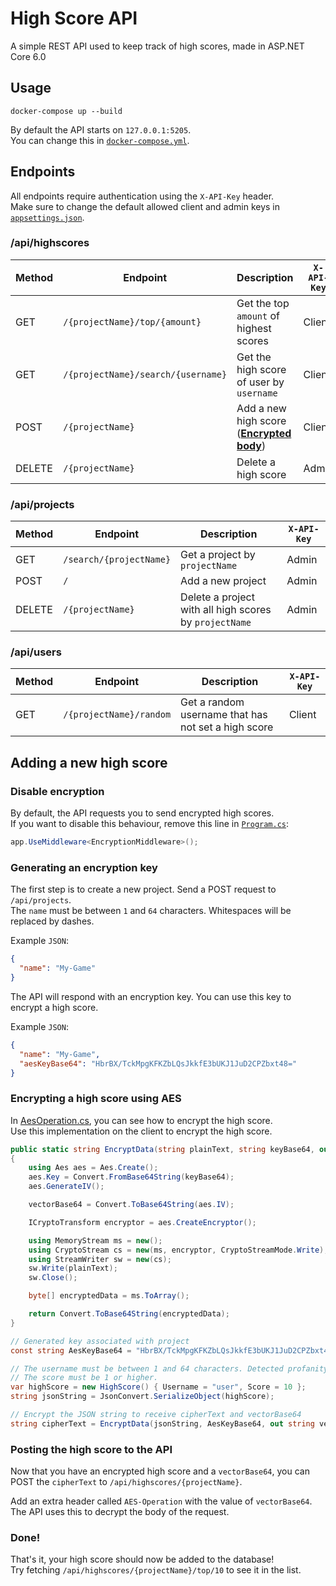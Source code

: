 # High Score API

A simple REST API used to keep track of high scores, made in ASP.NET Core 6.0

## Usage

```
docker-compose up --build
```

By default the API starts on `127.0.0.1:5205`.  
You can change this in [`docker-compose.yml`](./docker-compose.yml).

## Endpoints

All endpoints require authentication using the `X-API-Key` header.  
Make sure to change the default allowed client and admin keys in [`appsettings.json`](./HighScoreAPI/appsettings.json).

### **/api/highscores**

| Method | Endpoint                           | Description                                                           | `X-API-Key` |
| ------ | ---------------------------------- | --------------------------------------------------------------------- | ----------- |
| GET    | `/{projectName}/top/{amount}`      | Get the top `amount` of highest scores                                | Client      |
| GET    | `/{projectName}/search/{username}` | Get the high score of user by `username`                              | Client      |
| POST   | `/{projectName}`                   | Add a new high score ([**Encrypted body**](#adding-a-new-high-score)) | Client      |
| DELETE | `/{projectName}`                   | Delete a high score                                                   | Admin       |

### **/api/projects**

| Method | Endpoint                | Description                                            | `X-API-Key` |
| ------ | ----------------------- | ------------------------------------------------------ | ----------- |
| GET    | `/search/{projectName}` | Get a project by `projectName`                         | Admin       |
| POST   | `/`                     | Add a new project                                      | Admin       |
| DELETE | `/{projectName}`        | Delete a project with all high scores by `projectName` | Admin       |

### **/api/users**

| Method | Endpoint                | Description                                         | `X-API-Key` |
| ------ | ----------------------- | --------------------------------------------------- | ----------- |
| GET    | `/{projectName}/random` | Get a random username that has not set a high score | Client      |

## Adding a new high score

### Disable encryption

By default, the API requests you to send encrypted high scores.  
If you want to disable this behaviour, remove this line in [`Program.cs`](./HighScoreAPI/Program.cs):

```cs
app.UseMiddleware<EncryptionMiddleware>();
```

### Generating an encryption key

The first step is to create a new project. Send a POST request to `/api/projects`.  
The `name` must be between `1` and `64` characters. Whitespaces will be replaced by dashes.

Example `JSON`:

```json
{
  "name": "My-Game"
}
```

The API will respond with an encryption key. You can use this key to encrypt a high score.

Example `JSON`:

```json
{
  "name": "My-Game",
  "aesKeyBase64": "HbrBX/TckMpgKFKZbLQsJkkfE3bUKJ1JuD2CPZbxt48="
}
```

### Encrypting a high score using AES

In [AesOperation.cs](./HighScoreAPI/Encryption/AesOperation.cs), you can see how to encrypt the high score.  
Use this implementation on the client to encrypt the high score.

```cs
public static string EncryptData(string plainText, string keyBase64, out string vectorBase64)
{
    using Aes aes = Aes.Create();
    aes.Key = Convert.FromBase64String(keyBase64);
    aes.GenerateIV();

    vectorBase64 = Convert.ToBase64String(aes.IV);

    ICryptoTransform encryptor = aes.CreateEncryptor();

    using MemoryStream ms = new();
    using CryptoStream cs = new(ms, encryptor, CryptoStreamMode.Write);
    using StreamWriter sw = new(cs);
    sw.Write(plainText);
    sw.Close();

    byte[] encryptedData = ms.ToArray();

    return Convert.ToBase64String(encryptedData);
}
```

```cs
// Generated key associated with project
const string AesKeyBase64 = "HbrBX/TckMpgKFKZbLQsJkkfE3bUKJ1JuD2CPZbxt48=";

// The username must be between 1 and 64 characters. Detected profanity will be removed from the name.
// The score must be 1 or higher.
var highScore = new HighScore() { Username = "user", Score = 10 };
string jsonString = JsonConvert.SerializeObject(highScore);

// Encrypt the JSON string to receive cipherText and vectorBase64
string cipherText = EncryptData(jsonString, AesKeyBase64, out string vectorBase64);
```

### Posting the high score to the API

Now that you have an encrypted high score and a `vectorBase64`, you can POST the `cipherText` to `/api/highscores/{projectName}`.

Add an extra header called `AES-Operation` with the value of `vectorBase64`.  
The API uses this to decrypt the body of the request.

### Done!

That's it, your high score should now be added to the database!  
Try fetching `/api/highscores/{projectName}/top/10` to see it in the list.
